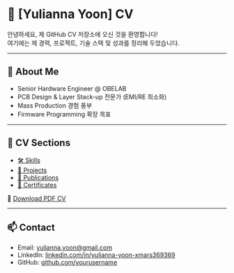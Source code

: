# 💼 [Yulianna Yoon] CV

안녕하세요, 제 GitHub CV 저장소에 오신 것을 환영합니다!  
여기에는 제 경력, 프로젝트, 기술 스택 및 성과를 정리해 두었습니다.  

---

## 📌 About Me
- Senior Hardware Engineer @ OBELAB
- PCB Design & Layer Stack-up 전문가 (EMI/RE 최소화)
- Mass Production 경험 풍부
- Firmware Programming 확장 목표

---

## 🔗 CV Sections
- [🛠 Skills](./docs/skills.md)
- [📂 Projects](./docs/projects.md)
- [📜 Publications](./docs/publications.md)
- [🏅 Certificates](./docs/certificates.md)

📑 [Download PDF CV](./cv.pdf)

---

## 📫 Contact
- Email: yulianna.yoon@gmail.com  
- LinkedIn: [linkedin.com/in/yulianna-yoon-xmars369369](www.linkedin.com/in/yulianna-yoon-xmars369369)  
- GitHub: [github.com/yourusername](https://github.com/yuliannayoon)  
